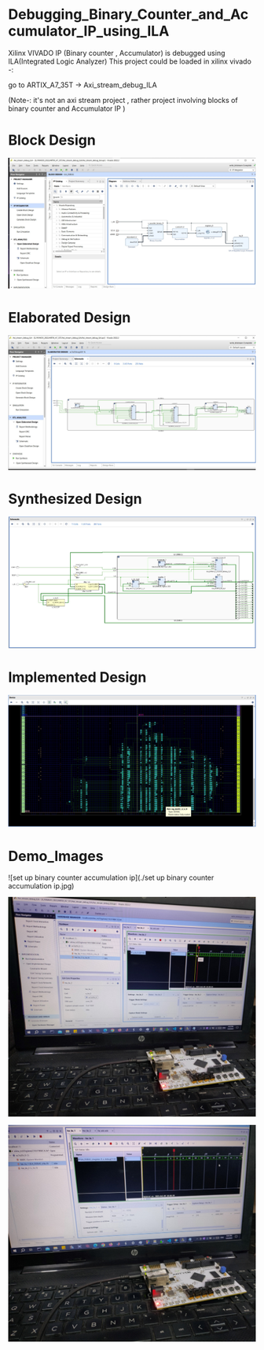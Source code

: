 


# Debugging_Binary_Counter_and_Accumulator_IP_using_ILA
Xilinx VIVADO IP (Binary counter , Accumulator) is debugged using ILA(Integrated Logic Analyzer) 
This project could be loaded in xilinx vivado -: 


go to ARTIX_A7_35T -> Axi_stream_debug_ILA   

(Note-: it's not an axi stream project ,
rather project involving 
blocks of binary counter and Accumulator IP )
   

# Block Design

![block_design](./block_design.jpg) 

# Elaborated Design


![elab_design_02](./elab_design_02.jpg)


# Synthesized Design

![synth_01](./synth_01.jpg)

# Implemented Design

![implement_01](./implement_01.jpg)

# Demo_Images

 ![set up binary counter accumulation ip](./set up binary counter accumulation ip.jpg)
 
![Counter](./Counter.jpg)

![Accumulator](./Accumulator.jpg)




